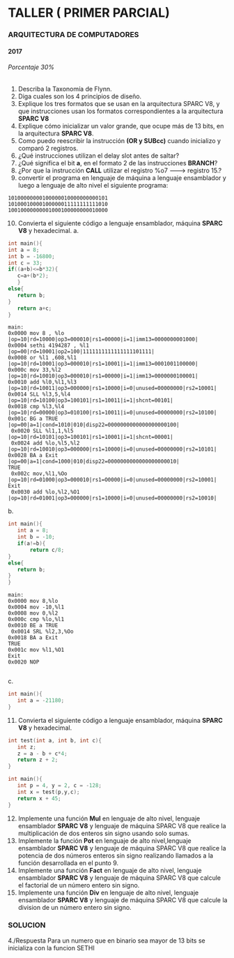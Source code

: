 # TALLER ( PRIMER PARCIAL)
### ARQUITECTURA DE COMPUTADORES
#### 2017
###### Porcentaje 30%


1. Describa la Taxonomía de Flynn.
2. Diga cuales son los 4 principios de diseño.
3. Explique los tres formatos que se usan en la arquitectura SPARC V8, y que instrucciones usan los formatos correspondientes a la arquitectura **SPARC V8** 
4. Explique cómo inicializar un valor grande, que ocupe más de 13 bits, en la arquitectura **SPARC V8**.
5. Como puedo reescribir la instrucción **(OR y SUBcc)** cuando inicializo y  comparó 2 registros.
6. ¿Qué instrucciones utilizan el delay slot antes de saltar?
7. ¿Qué significa el bit **a**, en el formato 2 de las instrucciones **BRANCH**?
8. ¿Por que la instrucción **CALL** utilizar el registro %o7 ---> registro 15.?
9. convertir el programa en lenguaje de máquina a lenguaje ensamblador y luego a lenguaje de alto nivel el siguiente programa:
```
10100000000100000010000000000101
10100010000100000011111111111010
10010000000001000100000000010000
```
10. Convierta el siguiente código a lenguaje ensamblador, máquina **SPARC V8** y hexadecimal.
a.
 ```c
 int main(){
 int a = 8;
 int b = -16800;
 int c = 33; 
 if((a+b)<=b*32){
 	c=a+(b*2);
	}
else{
	return b;
}
	return a+c;
}
 ```
 ```
 main:
 0x0000 mov 8 , %lo          |op=10|rd=10000|op3=000010|rs1=00000|i=1|imm13=0000000001000|
 0x0004 sethi 4194287 , %l1  |op=00|rd=10001|op2=100|1111111111111111101111|
 0x0008 or %l1 ,608,%l1      |op=10|rd=10001|op3=000010|rs1=10001|i=1|imm13=0001001100000|
 0x000c mov 33,%l2           |op=10|rd=10010|op3=000010|rs1=00000|i=1|imm13=0000000100001|
 0x0010 add %l0,%l1,%l3      |op=10|rd=10011|op3=000000|rs1=10000|i=0|unused=00000000|rs2=10001|
 0x0014 SLL %l3,5,%l4        |op=10|rd=10100|op3=100101|rs1=10011|i=1|shcnt=00101|
 0x0018 cmp %l3,%l4          |op=10|rd=00000|op3=010100|rs1=10011|i=0|unused=00000000|rs2=10100|
 0x001c BG a TRUE            |op=00|a=1|cond=1010|010|disp22=0000000000000000000100|
  0x0020 SLL %l1,1,%l5       |op=10|rd=10101|op3=100101|rs1=10001|i=1|shcnt=00001|
  0x0024 add %lo,%l5,%l2     |op=10|rd=10010|op3=000000|rs1=10000|i=0|unused=00000000|rs2=10101|
 0x0028 BA a Exit            |op=00|a=1|cond=1000|010|disp22=0000000000000000000010|
 TRUE
  0x002c mov,%l1,%Oo         |op=10|rd=01000|op3=000010|rs1=O0000|i=0|unused=00000000|rs2=10001|
 Exit
  0x0030 add %lo,%l2,%O1     |op=10|rd=01001|op3=000000|rs1=10000|i=0|unused=00000000|rs2=10010|
 ```

b.
 ```c
int main(){
	int a = 8;
	int b = -10;
	if(a!=b){
		return c/8;
}
else{
	return b;
}
}
```
```
main:
0x0000 mov 8,%lo
0x0004 mov -10,%l1
0x0008 mov 0,%l2
0x000c cmp %lo,%l1
0x0010 BE a TRUE
 0x0014 SRL %l2,3,%Oo
0x0018 BA a Exit
TRUE
0x001c mov %l1,%O1
Exit
0x0020 NOP


```
c.
 ```c
int main(){
	int a = -21180;
}
```

11. Convierta el siguiente código a lenguaje ensamblador, máquina **SPARC V8** y hexadecimal.
 ```c
int test(int a, int b, int c){
	int z;
	z = a - b + c*4;
	return z + 2;
}

int main(){
	int p = 4, y = 2, c = -128;
	int x = test(p,y,c);
	return x + 45;
}
 ```
12. Implemente una función **Mul** en lenguaje de alto nivel, lenguaje ensamblador **SPARC V8** y lenguaje de máquina SPARC V8 que realice la multiplicación de dos enteros sin signo usando solo sumas.
13. Implemente la función **Pot** en lenguaje de alto nivel,lenguaje ensamblador **SPARC V8** y lenguaje de máquina SPARC V8 que realice la potencia de dos números enteros sin signo realizando llamados a la función desarrollada en el punto 9.
14. Implemente una función **Fact** en lenguaje de alto nivel, lenguaje ensamblador **SPARC V8** y lenguaje de máquina SPARC V8 que calcule el factorial de un número entero sin signo.
15. Implemente una función **Div** en lenguaje de alto nivel, lenguaje ensamblador **SPARC V8** y lenguaje de máquina SPARC V8 que calcule la division de un número entero sin signo.



### SOLUCION

4./Respuesta
Para un numero que en binario sea mayor de 13 bits se inicializa con la funcion SETHI





